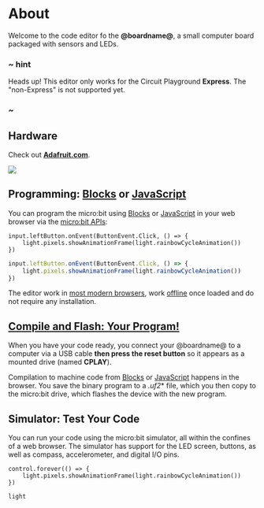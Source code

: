 # About

Welcome to the code editor fo the **@boardname@**, a small computer board packaged with sensors and LEDs.

### ~ hint

Heads up! This editor only works for the Circuit Playground **Express**. The "non-Express" is not supported yet.

### ~

## Hardware

Check out **[Adafruit.com](https://adafruit.com/circuitplaygroundpxt)**.

![](/static/cp/CPlayExpressDiagram.jpg)

## Programming: [Blocks](/blocks) or [JavaScript](/javascript)

You can program the micro:bit using [Blocks](/blocks) or [JavaScript](/javascript) in your web browser via the [micro:bit APIs](/reference):

```block
input.leftButton.onEvent(ButtonEvent.Click, () => {
    light.pixels.showAnimationFrame(light.rainbowCycleAnimation())
})
```
```typescript
input.leftButton.onEvent(ButtonEvent.Click, () => {
    light.pixels.showAnimationFrame(light.rainbowCycleAnimation())
})
```

The editor work in [most modern browsers](/browsers), work [offline](/offline) once loaded and do not require any installation. 

## [Compile and Flash: Your Program!](/device/usb)

When you have your code ready, you connect your @boardname@ to a computer via a USB cable 
**then press the reset button** so it appears as a mounted drive (named **CPLAY**). 

Compilation to machine code from [Blocks](/blocks) or [JavaScript](/javascript) happens in the browser. You save the binary 
program to a *.uf2** file, which you then copy to the micro:bit drive, which flashes the device with the new program.

## Simulator: Test Your Code

You can run your code using the micro:bit simulator, all within the confines of a web browser. 
The simulator has support for the LED screen, buttons, as well as compass, accelerometer, and digital I/O pins.

```sim
control.forever(() => {
    light.pixels.showAnimationFrame(light.rainbowCycleAnimation())
})
```

```package
light
```
